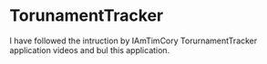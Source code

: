 # TorunamentTracker
I have followed the intruction by IAmTimCory TorurnamentTracker application videos and bul this application.
